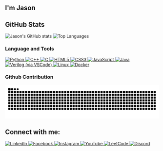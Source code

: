 ## I'm Jason

## GitHub Stats
<p>
  <img height="180em" src="https://github-readme-stats.vercel.app/api?username=Jason-0902&show_icons=true&theme=tokyonight" alt="Jason's GitHub stats" />
  <img height="180em" src="https://github-readme-stats.vercel.app/api/top-langs/?username=Jason-0902&layout=compact&theme=tokyonight" alt="Top Languages" />
</p>

### Language and Tools
<p>

  <a href="https://www.python.org/" target="_blank" rel="noopener noreferrer">
    <img src="https://cdn.jsdelivr.net/gh/devicons/devicon/icons/python/python-original.svg" height="40" alt="Python" />
  </a>

  <a href="https://isocpp.org/" target="_blank" rel="noopener noreferrer">
    <img src="https://cdn.jsdelivr.net/gh/devicons/devicon/icons/cplusplus/cplusplus-original.svg" height="40" alt="C++" />
  </a>

  <a href="https://en.wikipedia.org/wiki/C_(programming_language)" target="_blank" rel="noopener noreferrer">
    <img src="https://cdn.jsdelivr.net/gh/devicons/devicon/icons/c/c-original.svg" height="40" alt="C" />
  </a>

  <a href="https://www.w3.org/html/" target="_blank" rel="noopener noreferrer">
    <img src="https://cdn.jsdelivr.net/gh/devicons/devicon/icons/html5/html5-original.svg" height="40" alt="HTML5" />
  </a>

  <a href="https://www.w3.org/Style/CSS/" target="_blank" rel="noopener noreferrer">
    <img src="https://cdn.jsdelivr.net/gh/devicons/devicon/icons/css3/css3-original.svg" height="40" alt="CSS3" />
  </a>

  <a href="https://developer.mozilla.org/en-US/docs/Web/JavaScript" target="_blank" rel="noopener noreferrer">
    <img src="https://cdn.jsdelivr.net/gh/devicons/devicon/icons/javascript/javascript-original.svg" height="40" alt="JavaScript" />
  </a>

  <a href="https://www.java.com/" target="_blank" rel="noopener noreferrer">
    <img src="https://cdn.jsdelivr.net/gh/devicons/devicon/icons/java/java-original.svg" height="40" alt="Java" />
  </a>

  <a href="https://en.wikipedia.org/wiki/Verilog" target="_blank" rel="noopener noreferrer">
    <img src="https://cdn.jsdelivr.net/gh/devicons/devicon/icons/vscode/vscode-original.svg" height="40" alt="Verilog (via VSCode)" />
  </a>

  <a href="https://www.kernel.org/" target="_blank" rel="noopener noreferrer">
    <img src="https://cdn.jsdelivr.net/gh/devicons/devicon/icons/linux/linux-original.svg" height="40" alt="Linux" />
  </a>

  <a href="https://www.docker.com/" target="_blank" rel="noopener noreferrer">
    <img src="https://cdn.jsdelivr.net/gh/devicons/devicon/icons/docker/docker-original.svg" height="40" alt="Docker" />
  </a>

</p>

### Github Contribution
<picture>
  <source media="(prefers-color-scheme: dark)" srcset="https://raw.githubusercontent.com/Jason-0902/Jason-0902/output/github-snake-dark.svg" />
  <source media="(prefers-color-scheme: light)" srcset="https://raw.githubusercontent.com/Jason-0902/Jason-0902/output/github-snake.svg" />
  <img alt="github contribution snake animation" src="https://raw.githubusercontent.com/Jason-0902/Jason-0902/output/github-snake.svg" />
</picture>

## Connect with me:

<p>
  <a href="https://linkedin.com/in/your-profile" target="_blank">
    <img src="https://cdn.jsdelivr.net/gh/devicons/devicon/icons/linkedin/linkedin-original.svg" alt="LinkedIn" width="40" height="40"/>
  </a>
  <a href="https://facebook.com/your-profile" target="_blank">
    <img src="https://cdn.jsdelivr.net/gh/simple-icons/simple-icons/icons/facebook.svg" alt="Facebook" width="40" height="40"/>
  </a>
  <a href="https://instagram.com/your-profile" target="_blank">
    <img src="https://cdn.jsdelivr.net/gh/simple-icons/simple-icons/icons/instagram.svg" alt="Instagram" width="40" height="40"/>
  </a>
  <a href="https://youtube.com/your-channel" target="_blank">
    <img src="https://cdn.jsdelivr.net/gh/simple-icons/simple-icons/icons/youtube.svg" alt="YouTube" width="40" height="40"/>
  </a>
  <a href="https://leetcode.com/your-profile" target="_blank">
    <img src="https://cdn.jsdelivr.net/gh/simple-icons/simple-icons/icons/leetcode.svg" alt="LeetCode" width="40" height="40"/>
  </a>
  <a href="https://discord.gg/your-invite" target="_blank">
    <img src="https://cdn.jsdelivr.net/gh/simple-icons/simple-icons/icons/discord.svg" alt="Discord" width="40" height="40"/>
  </a>
</p>



